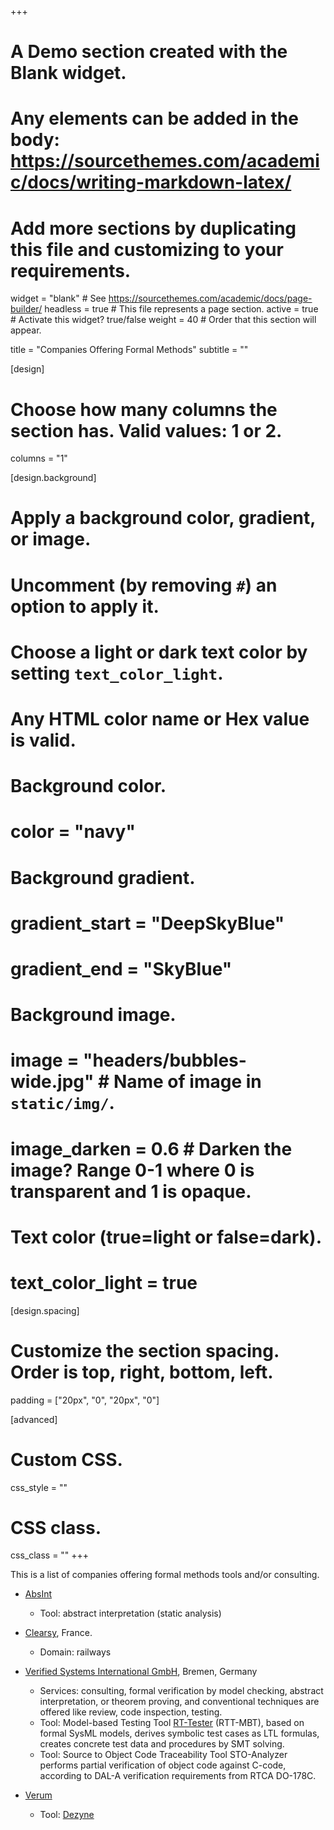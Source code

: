 +++
# A Demo section created with the Blank widget.
# Any elements can be added in the body: https://sourcethemes.com/academic/docs/writing-markdown-latex/
# Add more sections by duplicating this file and customizing to your requirements.

widget = "blank"  # See https://sourcethemes.com/academic/docs/page-builder/
headless = true  # This file represents a page section.
active = true  # Activate this widget? true/false
weight = 40  # Order that this section will appear.

title = "Companies Offering Formal Methods"
subtitle = ""

[design]
  # Choose how many columns the section has. Valid values: 1 or 2.
  columns = "1"

[design.background]
  # Apply a background color, gradient, or image.
  #   Uncomment (by removing `#`) an option to apply it.
  #   Choose a light or dark text color by setting `text_color_light`.
  #   Any HTML color name or Hex value is valid.

  # Background color.
  # color = "navy"
  
  # Background gradient.
  # gradient_start = "DeepSkyBlue"
  # gradient_end = "SkyBlue"
  
  # Background image.
  # image = "headers/bubbles-wide.jpg"  # Name of image in `static/img/`.
  # image_darken = 0.6  # Darken the image? Range 0-1 where 0 is transparent and 1 is opaque.

  # Text color (true=light or false=dark).
  # text_color_light = true

[design.spacing]
  # Customize the section spacing. Order is top, right, bottom, left.
  padding = ["20px", "0", "20px", "0"]

[advanced]
 # Custom CSS. 
 css_style = ""
 
 # CSS class.
 css_class = ""
+++

This is a list of companies offering formal methods tools and/or consulting.

- [AbsInt](https://www.absint.com)
  * Tool: abstract interpretation (static analysis)

- [Clearsy](https://www.clearsy.com), France.
  * Domain: railways

- [Verified Systems International GmbH](www.verified.de), Bremen, Germany
  * Services: consulting, formal verification by model checking, abstract interpretation, or theorem proving, and conventional techniques are offered like review, code inspection, testing.
  * Tool: Model-based Testing Tool [RT-Tester](https://www.verified.de/products/model-based-testing) (RTT-MBT),
  based on formal SysML models, derives symbolic test cases as LTL 
  formulas, creates concrete test data and procedures by SMT 
  solving. 
  * Tool: Source to Object Code Traceability Tool STO-Analyzer 
  performs partial verification of object code against C-code, 
  according to DAL-A verification requirements from RTCA DO-178C.

- [Verum](https://verum.com)
  * Tool: [Dezyne](https://verum.com/discover-dezyne/)